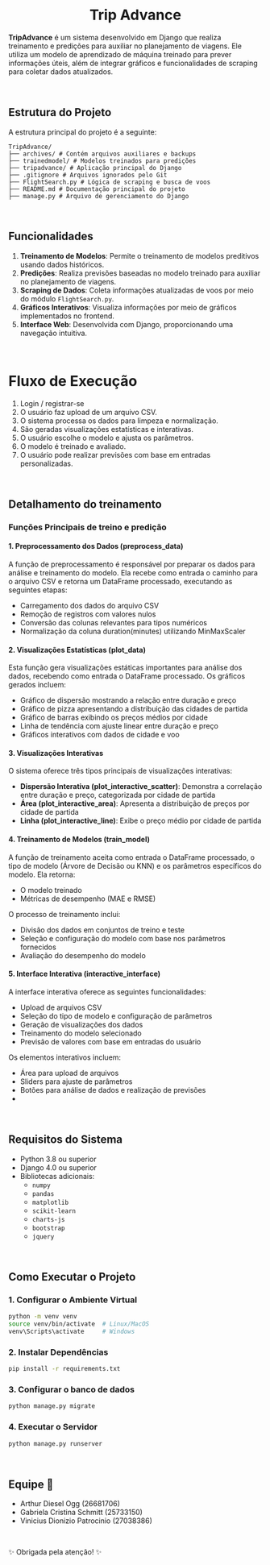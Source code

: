 <h1 align="center">
  <br>Trip Advance</h1>

**TripAdvance** é um sistema desenvolvido em Django que realiza treinamento e predições para auxiliar no planejamento de viagens. Ele utiliza um modelo de aprendizado de máquina treinado para prever informações úteis, além de integrar gráficos e funcionalidades de scraping para coletar dados atualizados.

<br>

## Estrutura do Projeto
A estrutura principal do projeto é a seguinte:

```
TripAdvance/ 
├── archives/ # Contém arquivos auxiliares e backups 
├── trainedmodel/ # Modelos treinados para predições 
├── tripadvance/ # Aplicação principal do Django 
├── .gitignore # Arquivos ignorados pelo Git 
├── FlightSearch.py # Lógica de scraping e busca de voos 
├── README.md # Documentação principal do projeto 
├── manage.py # Arquivo de gerenciamento do Django
```

<br>

## Funcionalidades
1. **Treinamento de Modelos**: Permite o treinamento de modelos preditivos usando dados históricos.
2. **Predições**: Realiza previsões baseadas no modelo treinado para auxiliar no planejamento de viagens.
3. **Scraping de Dados**: Coleta informações atualizadas de voos por meio do módulo `FlightSearch.py`.
4. **Gráficos Interativos**: Visualiza informações por meio de gráficos implementados no frontend.
5. **Interface Web**: Desenvolvida com Django, proporcionando uma navegação intuitiva.

<br>

# Fluxo de Execução

1. Login / registrar-se
2. O usuário faz upload de um arquivo CSV.
3. O sistema processa os dados para limpeza e normalização.
4. São geradas visualizações estatísticas e interativas.
5. O usuário escolhe o modelo e ajusta os parâmetros.
6. O modelo é treinado e avaliado.
7. O usuário pode realizar previsões com base em entradas personalizadas.

<br>

## Detalhamento do treinamento

### Funções Principais de treino e predição
#### 1. Preprocessamento dos Dados (preprocess_data)
A função de preprocessamento é responsável por preparar os dados para análise e treinamento do modelo. Ela recebe como entrada o caminho para o arquivo CSV e retorna um DataFrame processado, executando as seguintes etapas:
- Carregamento dos dados do arquivo CSV
- Remoção de registros com valores nulos
- Conversão das colunas relevantes para tipos numéricos
- Normalização da coluna duration(minutes) utilizando MinMaxScaler

#### 2. Visualizações Estatísticas (plot_data)
Esta função gera visualizações estáticas importantes para análise dos dados, recebendo como entrada o DataFrame processado. Os gráficos gerados incluem:
- Gráfico de dispersão mostrando a relação entre duração e preço
- Gráfico de pizza apresentando a distribuição das cidades de partida
- Gráfico de barras exibindo os preços médios por cidade
- Linha de tendência com ajuste linear entre duração e preço
- Gráficos interativos com dados de cidade e voo

#### 3. Visualizações Interativas
O sistema oferece três tipos principais de visualizações interativas:
- **Dispersão Interativa (plot_interactive_scatter)**: Demonstra a correlação entre duração e preço, categorizada por cidade de partida
- **Área (plot_interactive_area)**: Apresenta a distribuição de preços por cidade de partida
- **Linha (plot_interactive_line)**: Exibe o preço médio por cidade de partida

#### 4. Treinamento de Modelos (train_model)
A função de treinamento aceita como entrada o DataFrame processado, o tipo de modelo (Árvore de Decisão ou KNN) e os parâmetros específicos do modelo. Ela retorna:
- O modelo treinado
- Métricas de desempenho (MAE e RMSE)

O processo de treinamento inclui:
- Divisão dos dados em conjuntos de treino e teste
- Seleção e configuração do modelo com base nos parâmetros fornecidos
- Avaliação do desempenho do modelo

#### 5. Interface Interativa (interactive_interface)
A interface interativa oferece as seguintes funcionalidades:
- Upload de arquivos CSV
- Seleção do tipo de modelo e configuração de parâmetros
- Geração de visualizações dos dados
- Treinamento do modelo selecionado
- Previsão de valores com base em entradas do usuário

Os elementos interativos incluem:
- Área para upload de arquivos
- Sliders para ajuste de parâmetros
- Botões para análise de dados e realização de previsões
- 
<br>

## Requisitos do Sistema
- Python 3.8 ou superior
- Django 4.0 ou superior
- Bibliotecas adicionais:
  - `numpy`
  - `pandas`
  - `matplotlib`
  - `scikit-learn`
  - `charts-js`
  - `bootstrap`
  - `jquery`

<br>


## Como Executar o Projeto

### 1. Configurar o Ambiente Virtual
```bash
python -m venv venv
source venv/bin/activate  # Linux/MacOS
venv\Scripts\activate     # Windows
```

### 2. Instalar Dependências
```bash
pip install -r requirements.txt
```

### 3. Configurar o banco de dados
```bash
python manage.py migrate
```

### 4. Executar o Servidor
```bash
python manage.py runserver
```


 <br>

<h2 align="left" >Equipe 🧠</h2>

- Arthur Diesel Ogg (26681706)
- Gabriela Cristina Schmitt (25733150)
- Vinicius Dionizio Patrocinio (27038386)

<br>

✨ Obrigada pela atenção! ✨
